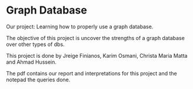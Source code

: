 # Graph Database

Our project: Learning how to properly use a graph database.

The objective of this project is uncover the strengths of a graph database over other types of dbs.

This project is done by Jreige Finianos, Karim Osmani, Christa Maria Matta and Ahmad Hussein.

The pdf contains our report and interpretations for this project and the notepad the queries done.
